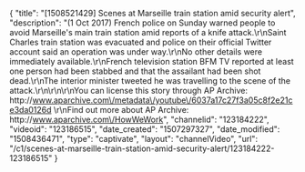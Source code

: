 {
    "title": "[1508521429] Scenes at Marseille train station amid security alert",
    "description": "(1 Oct 2017) French police on Sunday warned people to avoid Marseille's main train station amid reports of a knife attack.\r\nSaint Charles train station was evacuated and police on their official Twitter account said an operation was under way.\r\nNo other details were immediately available.\r\nFrench television station BFM TV reported at least one person had been stabbed and that the assailant had been shot dead.\r\nThe interior minister tweeted he was travelling to the scene of the attack.\r\n\r\n\r\nYou can license this story through AP Archive: http:\/\/www.aparchive.com\/metadata\/youtube\/6037a17c27f3a05c8f2e21ce3da0126d \r\nFind out more about AP Archive: http:\/\/www.aparchive.com\/HowWeWork",
    "channelid": "123184222",
    "videoid": "123186515",
    "date_created": "1507297327",
    "date_modified": "1508436471",
    "type": "captivate",
    "layout": "channelVideo",
    "url": "\/c1\/scenes-at-marseille-train-station-amid-security-alert\/123184222-123186515"
}